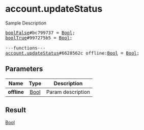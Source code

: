 # account.updateStatus

Sample Description

<pre>
<a href="../constructor/boolFalse.md">boolFalse</a>#bc799737 = <a href="../type/Bool.md">Bool</a>;
<a href="../constructor/boolTrue.md">boolTrue</a>#997275b5 = <a href="../type/Bool.md">Bool</a>;

---functions---
<a href="../method/account.updateStatus.md">account.updateStatus</a>#6628562c offline:<a href="../type/Bool.md">Bool</a> = <a href="../type/Bool.md">Bool</a>;
</pre>
## Parameters

| Name | Type | Description |
|------|:----:|-------------|
| **offline** | <a href="../type/Bool.md">Bool</a> | Param description |

## Result

<a href="../type/Bool.md">Bool</a>

